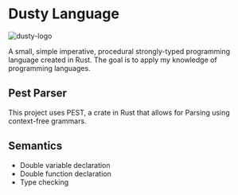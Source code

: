 # Dusty Language

![dusty-logo](https://github.com/user-attachments/assets/5e264707-0c57-42c0-9b86-04a5b52281f0)

A small, simple imperative, procedural strongly-typed programming language created in Rust. The goal is to apply my knowledge of programming languages.

## Pest Parser
This project uses PEST, a crate in Rust that allows for Parsing using context-free grammars.

## Semantics
- Double variable declaration
- Double function declaration
- Type checking
